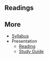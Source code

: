 
## Readings

## More

- [Syllabus](/assets/fall22/Philos_1338/Syllabus.pdf)
- Presentation
  - [Reading](/assets/fall22/Philos_1338/Danaher_A_Offspring.pdf)
  - [Study Guide](/assets/fall22/Philos_1338/Danaher_A_Offspring_Study.pdf)